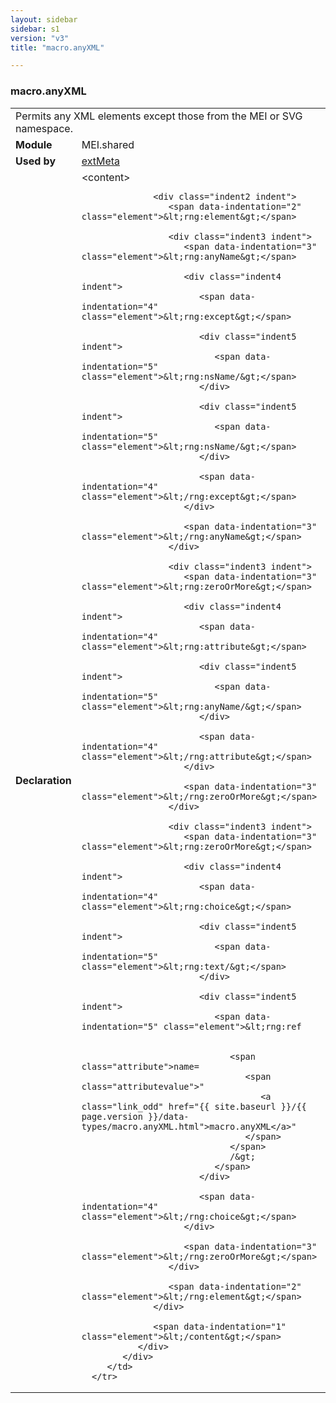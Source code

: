 ```yaml
---
layout: sidebar
sidebar: s1
version: "v3"
title: "macro.anyXML"

---
```


<div class="macroSpec">
   <h3 id="macro.anyXML">macro.anyXML</h3>
   <table class="wovenodd">
      <tr>
         <td colspan="2" class="wovenodd-col2">Permits any XML elements except those from the MEI or SVG namespace.</td>
      </tr>
      <tr>
         <td class="wovenodd-col1">
            <strong>Module</strong>
         </td>
         <td class="wovenodd-col2">MEI.shared</td>
      </tr>
      <tr>
         <td class="wovenodd-col1">
            <strong>Used by</strong>
         </td>
         <td class="wovenodd-col2">
            <div class="parent">
               <a class="link_odd_classSpec" href="{{ site.baseurl }}/{{ page.version }}/elements/extMeta.html">extMeta</a>
            </div>
         </td>
      </tr>
      <tr>
         <td class="wovenodd-col1">
            <strong>Declaration</strong>
         </td>
         <td class="wovenodd-col2">
            <div xml:space="preserve" class="pre">
               <div class="indent1 indent">
                  <span data-indentation="1" class="element">&lt;content&gt;</span>
                  
                  <div class="indent2 indent">
                     <span data-indentation="2" class="element">&lt;rng:element&gt;</span>
                     
                     <div class="indent3 indent">
                        <span data-indentation="3" class="element">&lt;rng:anyName&gt;</span>
                        
                        <div class="indent4 indent">
                           <span data-indentation="4" class="element">&lt;rng:except&gt;</span>
                           
                           <div class="indent5 indent">
                              <span data-indentation="5" class="element">&lt;rng:nsName/&gt;</span>
                           </div>
                           
                           <div class="indent5 indent">
                              <span data-indentation="5" class="element">&lt;rng:nsName/&gt;</span>
                           </div>
                           
                           <span data-indentation="4" class="element">&lt;/rng:except&gt;</span>
                        </div>
                        
                        <span data-indentation="3" class="element">&lt;/rng:anyName&gt;</span>
                     </div>
                     
                     <div class="indent3 indent">
                        <span data-indentation="3" class="element">&lt;rng:zeroOrMore&gt;</span>
                        
                        <div class="indent4 indent">
                           <span data-indentation="4" class="element">&lt;rng:attribute&gt;</span>
                           
                           <div class="indent5 indent">
                              <span data-indentation="5" class="element">&lt;rng:anyName/&gt;</span>
                           </div>
                           
                           <span data-indentation="4" class="element">&lt;/rng:attribute&gt;</span>
                        </div>
                        
                        <span data-indentation="3" class="element">&lt;/rng:zeroOrMore&gt;</span>
                     </div>
                     
                     <div class="indent3 indent">
                        <span data-indentation="3" class="element">&lt;rng:zeroOrMore&gt;</span>
                        
                        <div class="indent4 indent">
                           <span data-indentation="4" class="element">&lt;rng:choice&gt;</span>
                           
                           <div class="indent5 indent">
                              <span data-indentation="5" class="element">&lt;rng:text/&gt;</span>
                           </div>
                           
                           <div class="indent5 indent">
                              <span data-indentation="5" class="element">&lt;rng:ref
                                 
                                 
                                 <span class="attribute">name=
                                    <span class="attributevalue">"
                                       <a class="link_odd" href="{{ site.baseurl }}/{{ page.version }}/data-types/macro.anyXML.html">macro.anyXML</a>"
                                    </span>
                                 </span>
                                 /&gt;
                              </span>
                           </div>
                           
                           <span data-indentation="4" class="element">&lt;/rng:choice&gt;</span>
                        </div>
                        
                        <span data-indentation="3" class="element">&lt;/rng:zeroOrMore&gt;</span>
                     </div>
                     
                     <span data-indentation="2" class="element">&lt;/rng:element&gt;</span>
                  </div>
                  
                  <span data-indentation="1" class="element">&lt;/content&gt;</span>
               </div>
            </div>
         </td>
      </tr>
   </table>
</div>